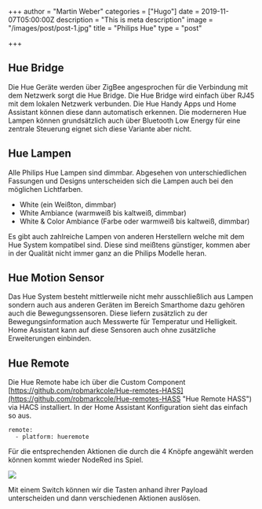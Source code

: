 +++
author = "Martin Weber"
categories = ["Hugo"]
date = 2019-11-07T05:00:00Z
description = "This is meta description"
image = "/images/post/post-1.jpg"
title = "Philips Hue"
type = "post"

+++
## Hue Bridge

Die Hue Geräte werden über ZigBee angesprochen für die Verbindung mit dem Netzwerk sorgt die Hue Bridge. Die Hue Bridge wird einfach über RJ45 mit dem lokalen Netzwerk verbunden. Die Hue Handy Apps und Home Assistant können diese dann automatisch erkennen. Die moderneren Hue Lampen können grundsätzlich auch über Bluetooth Low Energy für eine zentrale Steuerung eignet sich diese Variante aber nicht.

## Hue Lampen

Alle Philips Hue Lampen sind dimmbar. Abgesehen von unterschiedlichen Fassungen und Designs unterscheiden sich die Lampen auch bei den möglichen Lichtfarben.

* White (ein Weißton, dimmbar)
* White Ambiance (warmweiß bis kaltweiß, dimmbar)
* White & Color Ambiance (Farbe oder warmweiß bis kaltweiß, dimmbar)

Es gibt auch zahlreiche Lampen von anderen Herstellern welche mit dem Hue System kompatibel sind. Diese sind meißtens günstiger, kommen aber in der Qualität nicht immer ganz an die Philips Modelle heran. 

## Hue Motion Sensor

Das Hue System besteht mittlerweile nicht mehr ausschließlich aus Lampen sondern auch aus anderen Geräten im Bereich Smarthome dazu gehören auch die Bewegungssensoren. Diese liefern zusätzlich zu der Bewegungsinformation auch Messwerte für Temperatur und Helligkeit. Home Assistant kann auf diese Sensoren auch ohne zusätzliche Erweiterungen einbinden.

## Hue Remote

Die Hue Remote habe ich über die Custom Component [https://github.com/robmarkcole/Hue-remotes-HASS](https://github.com/robmarkcole/Hue-remotes-HASS "Hue Remote HASS") via HACS installiert. In der Home Assistant Konfiguration sieht das einfach so aus.

    remote:
      - platform: hueremote

Für die entsprechenden Aktionen die durch die 4 Knöpfe angewählt werden können kommt wieder NodeRed ins Spiel.

![](/images/hue_remote_node_red_trigger_switch.PNG)

Mit einem Switch können wir die Tasten anhand ihrer Payload unterscheiden und dann verschiedenen Aktionen auslösen.